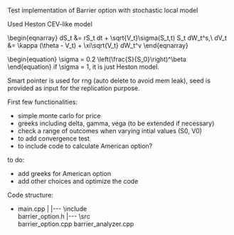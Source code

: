 Test implementation of Barrier option with stochastic local model

Used Heston CEV-like model

\begin{eqnarray}
dS_t &= rS_t dt + \sqrt{V_t}\sigma(S_t,t) S_t dW_t^s,\\
dV_t &= \kappa (\theta - V_t) + \xi\sqrt{V_t} dW_t^v
\end{eqnarray}

\begin{equation}
    \sigma = 0.2 \left(\frac{S}{S_0}\right)^\beta
\end{equation}
if \sigma = 1, it is just Heston model.


Smart pointer is used for rng (auto delete to avoid mem leak), seed is provided as input for the replication purpose.

First few functionalities:
- simple monte carlo for price
- greeks including delta, gamma, vega (to be extended if necessary)
- check a range of outcomes when varying intial values (S0, V0)
- to add convergence test
- to include code to calculate American option?

to do:
- add greeks for American option
- add other choices and optimize the code

Code structure:
- main.cpp
  |
  |--- \include\
            barrier_option.h
  |--- \src\
            barrier_option.cpp
            barrier_analyzer.cpp


